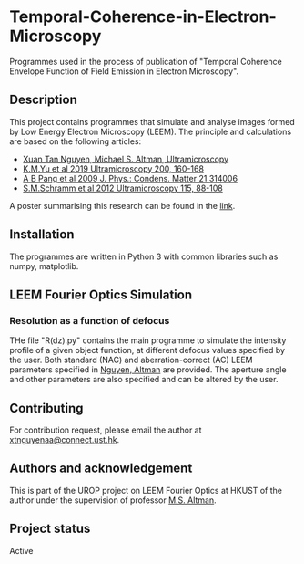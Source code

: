 # Temporal-Coherence-in-Electron-Microscopy
Programmes used in the process of publication of "Temporal Coherence Envelope Function of Field Emission in Electron Microscopy".

## Description
This project contains programmes that simulate and analyse images formed by Low Energy Electron Microscopy (LEEM). The principle and calculations are based on the following articles: 
* [Xuan Tan Nguyen, Michael S. Altman, Ultramicroscopy](https://doi.org/10.1016/j.ultramic.2023.113751)
* [K.M.Yu et al 2019 Ultramicroscopy 200, 160-168](https://doi.org/10.1016/j.ultramic.2019.01.015)
* [A B Pang et al 2009 J. Phys.: Condens. Matter 21 314006](https://doi.org/10.1088/0953-8984/21/31/314006)
* [S.M.Schramm et al 2012 Ultramicroscopy 115, 88-108](https://doi.org/10.1016/j.ultramic.2011.11.005)

A poster summarising this research can be found in the [link](https://drive.google.com/file/d/1OXvwEWZkI2jBYA_pVRFQ-NgTUow1s4UK/view?usp=sharing).

## Installation
The programmes are written in Python 3 with common libraries such as numpy, matplotlib. 

## LEEM Fourier Optics Simulation
### Resolution as a function of defocus
THe file "R(dz).py" contains the main programme to simulate the intensity profile of a given object function, at different defocus values specified by the user. Both standard (NAC) and aberration-correct (AC) LEEM parameters specified in [Nguyen, Altman](https://doi.org/10.1016/j.ultramic.2023.113751) are provided. The aperture angle and other parameters are also specified and can be altered by the user.

## Contributing
For contribution request, please email the author at xtnguyenaa@connect.ust.hk.

## Authors and acknowledgement
This is part of the UROP project on LEEM Fourier Optics at HKUST of the author under the supervision of professor [M.S. Altman](https://physics.ust.hk/eng/people_detail.php?pplcat=1&id=1). 

## Project status
Active
